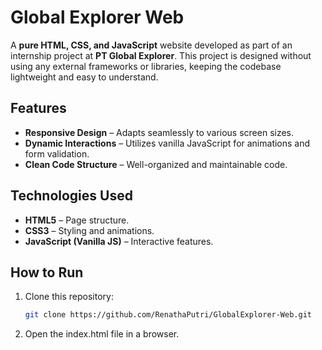 # Global Explorer Web

A **pure HTML, CSS, and JavaScript** website developed as part of an internship project at **PT Global Explorer**. This project is designed without using any external frameworks or libraries, keeping the codebase lightweight and easy to understand.

## Features
- **Responsive Design** – Adapts seamlessly to various screen sizes.
- **Dynamic Interactions** – Utilizes vanilla JavaScript for animations and form validation.
- **Clean Code Structure** – Well-organized and maintainable code.

## Technologies Used
- **HTML5** – Page structure.
- **CSS3** – Styling and animations.
- **JavaScript (Vanilla JS)** – Interactive features.

## How to Run
1. Clone this repository:
   ```sh
   git clone https://github.com/RenathaPutri/GlobalExplorer-Web.git
2. Open the index.html file in a browser.
